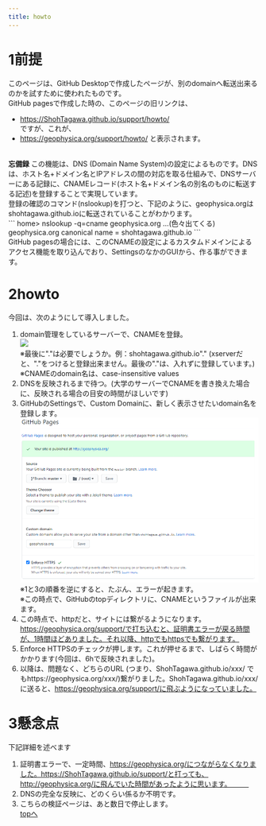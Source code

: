 ```yaml
---
title: howto
---
```


# 1前提  
このページは、GitHub Desktopで作成したページが、別のdomainへ転送出来るのかを試すために使われたものです。   
GitHub pagesで作成した時の、このページの旧リンクは、      
- https://ShohTagawa.github.io/support/howto/  
ですが、これが、   
- https://geophysica.org/support/howto/
と表示されます。
<br/>
<b>忘備録</b>
この機能は、DNS (Domain Name System)の設定によるものです。DNSは、ホスト名+ドメイン名とIPアドレスの間の対応を取る仕組みで、DNSサーバーにある記録に、CNAMEレコード(ホスト名+ドメイン名の別名のものに転送する記述)を登録することで実現しています。   <br>
登録の確認のコマンド(nslookup)を打つと、下記のように、geophysica.orgはshohtagawa.github.ioに転送されていることがわかります。<br>
```
home> nslookup -q=cname geophysica.org
...(色々出てくる)
geophysica.org  canonical name = shohtagawa.github.io
```
<br>
GitHub pagesの場合には、このCNAMEの設定によるカスタムドメインによるアクセス機能を取り込んでおり、SettingsのなかのGUIから、作る事ができます。

# 2howto
今回は、次のようにして導入しました。<br>
1. domain管理をしているサーバーで、CNAMEを登録。   
  ![](../dns.PNG)  
  ※最後に"."は必要でしょうか。例：shohtagawa.github.io"." (xserverだと、"."をつけると登録出来ません。最後の"."は、入れずに登録しています。)   
  ※CNAMEのdomain名は、case-insensitive values   
2. DNSを反映されるまで待つ。(大学のサーバーでCNAMEを書き換えた場合に、反映される場合の目安の時間がほしいです)   
3. GitHubのSettingsで、Custom Domainに、新しく表示させたいdomain名を登録します。   
  ![](img/github.PNG)  
  ※1と3の順番を逆にすると、たぶん、エラーが起きます。       
  ※この時点で、GitHubのtopディレクトリに、CNAMEというファイルが出来ます。   
4. この時点で、httpだと、サイトには繋がるようになります。 https://geophysica.org/support/で打ち込むと、証明書エラーが戻る時間が、1時間ほどありました。それ以降、httpでもhttpsでも繋がります。      
5. Enforce HTTPSのチェックが押します。これが押せるまで、しばらく時間がかかります(今回は、6hで反映されました)。     
6. 以降は、問題なく、どちらのURL (つまり、ShohTagawa.github.io/xxx/ でもhttps://geophysica.org/xxx/)繋がりました。ShohTagawa.github.io/xxx/に送ると、https://geophysica.org/support/に飛ぶようになっていました。

# 3懸念点    
下記詳細を述べます   
1. 証明書エラーで、一定時間、https://geophysica.org/につながらなくなりました。https://ShohTagawa.github.io/support/と打っても、http://geophysica.org/に飛んでいた時間があったように思います。　　　
2. DNSの完全な反映に、どのくらい係るか不明です。   
3. こちらの検証ページは、あと数日で停止します。   
[topへ](../index)